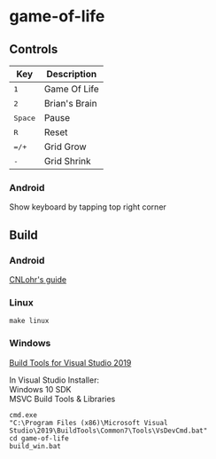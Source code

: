 # game-of-life

## Controls

|       Key          |  Description  |
|--------------------|---------------|
| <kbd>1</kbd>       | Game Of Life  |
| <kbd>2</kbd>       | Brian's Brain |
| <kbd>Space</kbd>   | Pause         |
| <kbd>R</kbd>       | Reset         |
| <kbd>=/+</kbd>     | Grid Grow     |
| <kbd>-</kbd>       | Grid Shrink   |

### Android

Show keyboard by tapping top right corner  

## Build

### Android

[CNLohr's guide](https://github.com/cnlohr/rawdrawandroid#steps-for-gui-less-install-windows-wsl)

### Linux

    make linux

### Windows

[Build Tools for Visual Studio 2019](https://visualstudio.microsoft.com/downloads/)  

In Visual Studio Installer:  
Windows 10 SDK  
MSVC Build Tools & Libraries  

    cmd.exe
    "C:\Program Files (x86)\Microsoft Visual Studio\2019\BuildTools\Common7\Tools\VsDevCmd.bat"
    cd game-of-life
    build_win.bat
